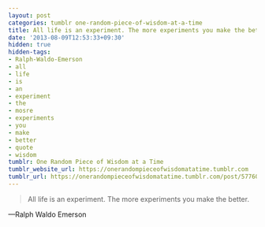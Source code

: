 ```yaml
---
layout: post
categories: tumblr one-random-piece-of-wisdom-at-a-time
title: All life is an experiment. The more experiments you make the better.
date: '2013-08-09T12:53:33+09:30'
hidden: true
hidden-tags:
- Ralph-Waldo-Emerson
- all
- life
- is
- an
- experiment
- the
- mosre
- experiments
- you
- make
- better
- quote
- wisdom
tumblr: One Random Piece of Wisdom at a Time
tumblr_website_url: https://onerandompieceofwisdomatatime.tumblr.com
tumblr_url: https://onerandompieceofwisdomatatime.tumblr.com/post/57760613161/all-life-is-an-experiment-the-more-experiments
---
```

> All life is an experiment. The more experiments you make the better.

—Ralph Waldo Emerson
